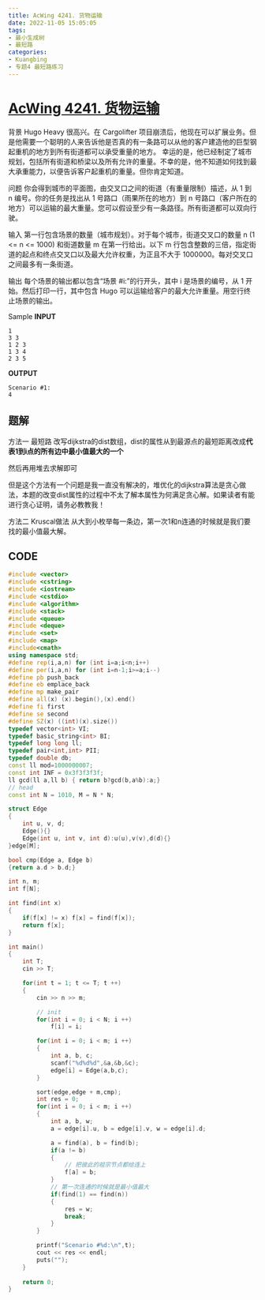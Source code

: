 ```yaml
---
title: AcWing 4241. 货物运输
date: 2022-11-05 15:05:05
tags:
- 最小生成树
- 最短路
categories:
- Kuangbing
- 专题4 最短路练习
---
```


# [AcWing 4241. 货物运输](https://vjudge.net/problem/POJ-1797)
背景
Hugo Heavy 很高兴。在 Cargolifter 项目崩溃后，他现在可以扩展业务。但是他需要一个聪明的人来告诉他是否真的有一条路可以从他的客户建造他的巨型钢起重机的地方到所有街道都可以承受重量的地方。
幸运的是，他已经制定了城市规划，包括所有街道和桥梁以及所有允许的重量。不幸的是，他不知道如何找到最大承重能力，以便告诉客户起重机的重量。但你肯定知道。

问题
你会得到城市的平面图，由交叉口之间的街道（有重量限制）描述，从 1 到 n 编号。你的任务是找出从 1 号路口（雨果所在的地方）到 n 号路口（客户所在的地方）可以运输的最大重量。您可以假设至少有一条路径。所有街道都可以双向行驶。

输入
第一行包含场景的数量（城市规划）。对于每个城市，街道交叉口的数量 n (1 <= n <= 1000) 和街道数量 m 在第一行给出。以下 m 行包含整数的三倍，指定街道的起点和终点交叉口以及最大允许权重，为正且不大于 1000000。每对交叉口之间最多有一条街道。

输出
每个场景的输出都以包含“场景 #i:”的行开头，其中 i 是场景的编号，从 1 开始。然后打印一行，其中包含 Hugo 可以运输给客户的最大允许重量。用空行终止场景的输出。

Sample
**INPUT**
```
1
3 3
1 2 3
1 3 4
2 3 5
```

**OUTPUT**
```
Scenario #1:
4

```

## 题解
方法一 最短路
改写dijkstra的dist数组，dist的属性从到最源点的最短距离改成**代表1到i点的所有边中最小值最大的一个**

然后再用堆去求解即可

但是这个方法有一个问题是我一直没有解决的，堆优化的dijkstra算法是贪心做法，本题的改变dist属性的过程中不太了解本属性为何满足贪心解。如果读者有能进行贪心证明，请务必教教我！

方法二 Kruscal做法
从大到小枚举每一条边，第一次1和n连通的时候就是我们要找的最小值最大解。

## CODE
```C++
#include <vector>
#include <cstring>
#include <iostream>
#include <cstdio>
#include <algorithm>
#include <stack>
#include <queue>
#include <deque>
#include <set>
#include <map>
#include<cmath>
using namespace std;
#define rep(i,a,n) for (int i=a;i<n;i++)
#define per(i,a,n) for (int i=n-1;i>=a;i--)
#define pb push_back
#define eb emplace_back
#define mp make_pair
#define all(x) (x).begin(),(x).end()
#define fi first
#define se second
#define SZ(x) ((int)(x).size())
typedef vector<int> VI;
typedef basic_string<int> BI;
typedef long long ll;
typedef pair<int,int> PII;
typedef double db;
const ll mod=1000000007;
const int INF = 0x3f3f3f3f;
ll gcd(ll a,ll b) { return b?gcd(b,a%b):a;}
// head
const int N = 1010, M = N * N;

struct Edge
{
    int u, v, d;
    Edge(){}
    Edge(int u, int v, int d):u(u),v(v),d(d){}
}edge[M];

bool cmp(Edge a, Edge b)
{return a.d > b.d;}

int n, m;
int f[N];

int find(int x)
{
    if(f[x] != x) f[x] = find(f[x]);
    return f[x];
}

int main()
{
    int T;
    cin >> T;

    for(int t = 1; t <= T; t ++)
    {
        cin >> n >> m;

        // init
        for(int i = 0; i < N; i ++)
            f[i] = i;

        for(int i = 0; i < m; i ++)
        {
            int a, b, c;
            scanf("%d%d%d",&a,&b,&c);
            edge[i] = Edge(a,b,c);
        }

        sort(edge,edge + m,cmp);
        int res = 0;
        for(int i = 0; i < m; i ++)
        {
            int a, b, w;
            a = edge[i].u, b = edge[i].v, w = edge[i].d;

            a = find(a), b = find(b);
            if(a != b)
            {
                // 把彼此的祖宗节点都给连上
                f[a] = b;
            }
            // 第一次连通的时候就是最小值最大
            if(find(1) == find(n))
            {
                res = w;
                break;
            }
        }

        printf("Scenario #%d:\n",t);
        cout << res << endl;
        puts("");
    }
    
    return 0;
}
```